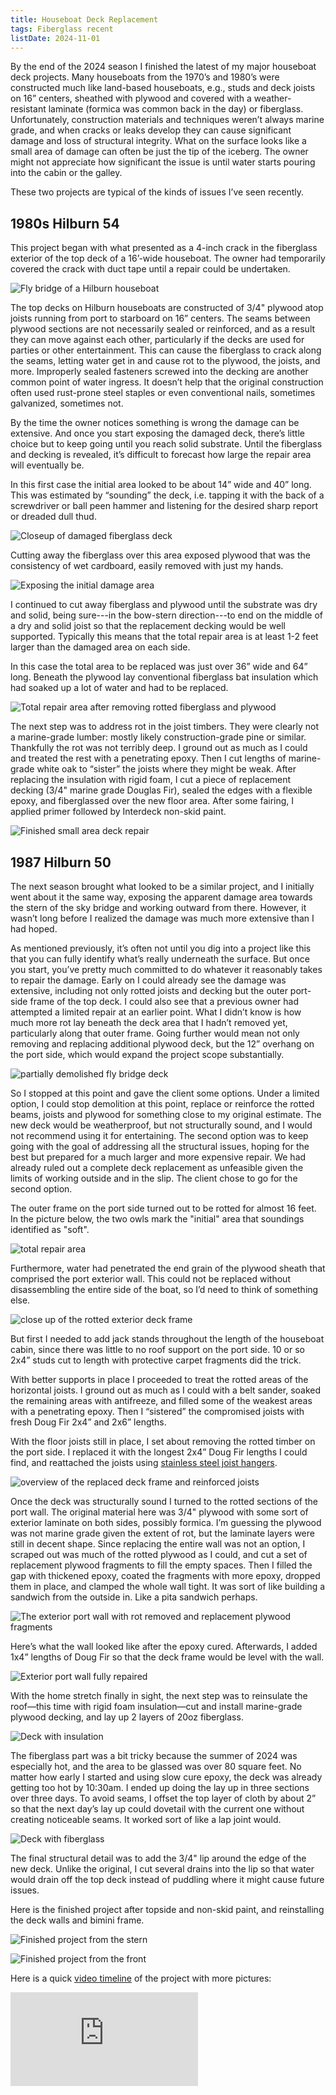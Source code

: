 ```yaml
---
title: Houseboat Deck Replacement
tags: Fiberglass recent
listDate: 2024-11-01
---
```


By the end of the 2024 season I finished the latest of my major houseboat deck
projects. Many houseboats from the 1970’s and 1980’s were constructed much like
land-based houseboats, e.g., studs and deck joists on 16” centers, sheathed
with plywood and covered with a weather-resistant laminate (formica was common
back in the day) or fiberglass. Unfortunately, construction materials and
techniques weren’t always marine grade, and when cracks or leaks develop they
can cause significant damage and loss of structural integrity. What on the
surface looks like a small area of damage can often be just the tip of the
iceberg. The owner might not appreciate how significant the issue is until
water starts pouring into the cabin or the galley.

These two projects are typical of the kinds of issues I’ve seen recently.

## 1980s Hilburn 54  ##

This project began with what presented as a 4-inch crack in the fiberglass
exterior of the top deck of a 16’-wide houseboat. The owner had temporarily
covered the crack with duct tape until a repair could be undertaken.

![Fly bridge of a Hilburn houseboat](images/hilburn/overview-web.jpg
  "Fly bridge of a Hilburn 54 houseboat. The white spots are previous repairs")

The top decks on Hilburn houseboats are constructed of 3/4" plywood atop joists
running from port to starboard on 16” centers. The seams between plywood
sections are not necessarily sealed or reinforced, and as a result they can
move against each other, particularly if the decks are used for parties or other entertainment.
This can cause the fiberglass to crack
along the seams, letting water get in and cause rot to the plywood, the joists,
and more. Improperly sealed fasteners screwed into the decking are another
common point of water ingress. It doesn’t help that the original construction
often used rust-prone steel staples or even conventional nails, sometimes galvanized,
sometimes not.

By the time the owner notices something is wrong the damage can be extensive.
And once you start exposing the damaged deck, there’s little choice but to keep
going until you reach solid substrate. Until the fiberglass and decking is revealed, it’s
difficult to forecast how large the repair area will eventually be.

In this first case the initial area looked to be about 14” wide and 40” long. This was
estimated by “sounding” the deck, i.e. tapping it with the back of a
screwdriver or ball peen hammer and listening for the desired sharp report or
dreaded dull thud.

![Closeup of damaged fiberglass deck](images/hilburn/overview-closeup-web.jpg
  "Closeup of the known leak and damaged fiberglass decking. The owner duct taped over the crack until it could be repaired")

Cutting away the fiberglass over this area exposed plywood
that was the consistency of wet cardboard, easily removed with just my hands.

![Exposing the initial damage area](images/hilburn/initial-demo-web.jpg
  "Removing the fiberglass from the initial area exposed plywood with the consistency of wet cardboard")


I continued to cut away fiberglass and plywood until the substrate was dry and
solid, being sure---in the bow-stern direction---to end on the middle of a dry and
solid joist so that the replacement decking would be well supported. Typically this means
that the total repair area is at least 1-2 feet larger than the damaged area on each side.

In this case the total area to be replaced was just over 36” wide and 64” long.
Beneath the plywood lay conventional fiberglass bat insulation which had soaked
up a lot of water and had to be replaced.

![Total repair area after removing rotted fiberglass and plywood](images/hilburn/total-area-web.jpg
  "Here is the total repair area after cutting back to solid substrate and beyond to the next available joist. The total area here is just over 36&quot; wide and 64&quot; long")

The next step was to address rot in the joist timbers. They were clearly not a
marine-grade lumber: mostly likely construction-grade pine or similar. Thankfully the
rot was not terribly deep. I ground
out as much as I could and treated the rest with a penetrating epoxy. Then
I cut lengths of marine-grade white oak to “sister” the joists where they
might be weak. After replacing the insulation with rigid foam, I cut a piece of
replacement decking (3/4" marine grade Douglas Fir), sealed the edges with a
flexible epoxy, and fiberglassed over the new floor area. After some fairing, I
applied primer followed by Interdeck non-skid paint.

![Finished small area deck repair](images/hilburn/finished-web.jpg
  "Here is the repaired area after fiberglass lay up and fairing, finished with non-skid paint.")

## 1987 Hilburn 50 ##

The next season brought what looked to be a similar project, and I initially
went about it the same way, exposing the apparent damage area towards the stern
of the sky bridge and working outward from there. However, it wasn’t long
before I realized the damage was much more extensive than I had hoped.

As mentioned previously, it’s often not until you dig into a project like this
that you can fully identify what’s really underneath the surface. But once you
start, you’ve pretty much committed to do whatever it reasonably takes to
repair the damage. Early on I could already see the damage was extensive,
including not only rotted joists and decking but the outer port-side frame of the top deck.
I could also see that a previous owner had attempted a limited repair at an
earlier point. What I didn’t know is how much more rot lay beneath the deck
area that I hadn’t removed yet, particularly along that outer frame. Going further
would mean not only removing and replacing additional plywood deck, but the 12”
overhang on the port side, which would expand the project scope substantially.

![partially demolished fly bridge deck](images/hilburn/brown-partial-demo-web.jpg
  "Even after a few hours work the water damage along the port side was looking pretty bad")

So I stopped at this point and gave the client some options. Under a limited
option, I could stop demolition at this point, replace or reinforce the rotted
beams, joists and plywood for something close to my original estimate. The new
deck would be weatherproof, but not structurally sound, and I would not
recommend using it for entertaining. The second option was to keep going with
the goal of addressing all the structural issues, hoping for the best but
prepared for a much larger and more expensive repair. We had already ruled out
a complete deck replacement as unfeasible given the limits of working outside
and in the slip. The client chose to go for the second option.

The outer frame on the port side turned out to be rotted for almost 16 feet.
In the picture below, the two owls mark the "initial" area that soundings identified
as "soft".

![total repair area](images/hilburn/brown-demolished-web.jpg
  "Here is the total repair area. The &quot;initial&quot; area is roughly marked by the two owls.")

Furthermore, water had penetrated the end grain of the plywood sheath that comprised the port
exterior wall. This could not be replaced without disassembling the entire side
of the boat, so I’d need to think of something else.

![close up of the rotted exterior deck frame](images/hilburn/brown-frame-rot-web.jpg
  "A close-up of the rotted edge of the top deck's frame. This is supposed to be what supports the
  load of the deck, but in most places it was completely rotted through.")


But first I needed to add jack stands throughout the length of the houseboat
cabin, since there was little to no roof support on the port side. 10 or so
2x4” studs cut to length with protective carpet fragments did the trick.

With better supports in place I proceeded to treat the rotted areas of the
horizontal joists. I ground out as much as I could with a belt sander,
soaked the remaining areas with antifreeze, and filled some of the weakest
areas with a penetrating epoxy. Then I “sistered” the compromised joists with
fresh Doug Fir 2x4” and 2x6” lengths.

With the floor joists still in place, I set about removing the rotted timber on
the port side. I replaced it with the longest 2x4” Doug Fir lengths I could
find, and reattached the joists using [stainless steel joist hangers][hangers].

![overview of the replaced deck frame and reinforced joists](images/hilburn/brown-replacement-joists-web.jpg
  "The deck structure with the replaced outer deck frame and reinforced joists, fastened with 316 s/s joist hangers.")


Once the deck was structurally sound I turned to the rotted sections of the port
wall. The original material here was 3/4" plywood with some sort of exterior
laminate on both sides, possibly formica. I’m guessing the plywood was not
marine grade given the extent of rot, but the laminate layers were still in
decent shape. Since replacing the entire wall was not an option, I scraped out
was much of the rotted plywood as I could, and cut a set of replacement plywood
fragments to fill the empty spaces. Then I filled the gap with thickened epoxy,
coated the fragments with more epoxy, dropped them in place, and
clamped the whole wall tight. It was sort of like building a sandwich from the outside in.
Like a pita sandwich perhaps.

![The exterior port wall with rot removed and replacement plywood fragments](images/hilburn/brown-wall-reinforcements-web.jpg
  "Here you can see gaps in the outside wall there the plywood had rotted through.
  Replacement plywood fragments lay just to the right, cut to approximate the gaps they would fill.")


Here’s what the wall looked like after the epoxy cured. Afterwards, I added 1x4”
lengths of Doug Fir so that the deck frame would be level with the wall.

![Exterior port wall fully repaired](images/hilburn/brown-rebuilt-wall-web.jpg
  "Here is the wall with replacement fragments glassed in place and sanded smooth.")

With the home stretch finally in sight, the next step was to reinsulate the
roof—this time with rigid foam insulation—cut and install marine-grade plywood
decking, and lay up 2 layers of 20oz fiberglass.

![Deck with insulation](images/hilburn/brown-reinsulated-web.jpg
  "Things are starting to look better with replacement insulation in place. Also shown is the 1x4&quot; plank
  to make the deck level with the port exterior wall.")


The fiberglass part was a bit tricky because the summer of 2024 was especially
hot, and the area to be glassed was over 80 square feet. No matter how early I
started and using slow cure epoxy, the deck was already getting too hot by
10:30am. I ended up doing the lay up in three sections over three days. To
avoid seams, I offset the top layer of cloth by about 2” so that the next day’s
lay up could dovetail with the current one without creating noticeable seams.
It worked sort of like a lap joint would.

![Deck with fiberglass](images/hilburn/brown-finished-fiberglass-web.jpg
  "Deck cut to its final shape with finished edges and two layers of 20oz fiberglass.")

The final structural detail was to add the 3/4" lip around the edge of the new
deck. Unlike the original, I cut several drains into the lip so that water
would drain off the top deck instead of puddling where it might cause future issues.

Here is the finished project after topside and non-skid paint, and reinstalling
the deck walls and bimini frame.

![Finished project from the stern](images/hilburn/brown-finished-rear-web.jpg
  "Finished deck with the guard wall and bimini frame reinstalled.")

![Finished project from the front](images/hilburn/brown-finished-front-web.jpg
  "This view shows the project from the below. Here you can see the extra strip of &quot;molding&quot;
  I added to cover the section of wall that I had to cut through to remove the rotted frame.")


Here is a quick [video timeline][timeline] of the project with more pictures:

<div class="video">
<iframe src="https://www.youtube.com/embed/d1UBEjXxEWs" frameborder="0" allow="accelerometer; autoplay; clipboard-write; encrypted-media; gyroscope; picture-in-picture" allowfullscreen></iframe>
</div>

[hangers]: https://www.albanycountyfasteners.com/316-stainless-steel-standard-joist-hangers/6120-002.htm
[timeline]: https://youtu.be/d1UBEjXxEWs


